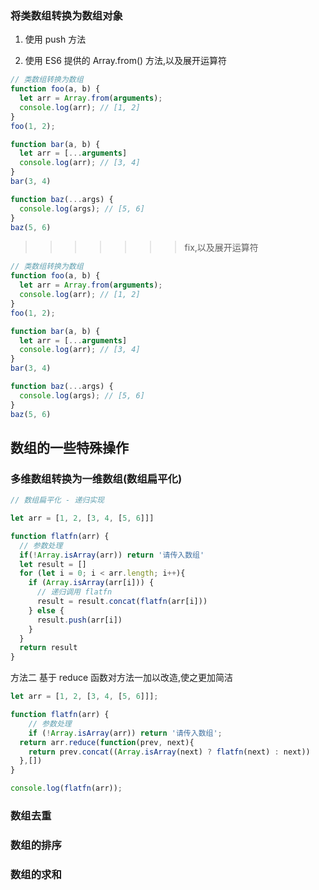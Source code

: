 ### 将类数组转换为数组对象

1. 使用 push 方法

2. 使用 ES6 提供的 Array.from() 方法,以及展开运算符

```js
// 类数组转换为数组
function foo(a, b) {
  let arr = Array.from(arguments);
  console.log(arr); // [1, 2]
}
foo(1, 2);

function bar(a, b) {
  let arr = [...arguments]
  console.log(arr); // [3, 4]
}
bar(3, 4)

function baz(...args) {
  console.log(args); // [5, 6]
}
baz(5, 6)
```

>>>>>>> fix,以及展开运算符

```js
// 类数组转换为数组
function foo(a, b) {
  let arr = Array.from(arguments);
  console.log(arr); // [1, 2]
}
foo(1, 2);

function bar(a, b) {
  let arr = [...arguments]
  console.log(arr); // [3, 4]
}
bar(3, 4)

function baz(...args) {
  console.log(args); // [5, 6]
}
baz(5, 6)
```



## 数组的一些特殊操作


### 多维数组转换为一维数组(数组扁平化)

```js
// 数组扁平化 - 递归实现

let arr = [1, 2, [3, 4, [5, 6]]]

function flatfn(arr) {
  // 参数处理
  if(!Array.isArray(arr)) return '请传入数组'
  let result = []
  for (let i = 0; i < arr.length; i++){
    if (Array.isArray(arr[i])) {
      // 递归调用 flatfn
      result = result.concat(flatfn(arr[i]))
    } else {
      result.push(arr[i])
    }
  }
  return result
}
```

方法二 基于 reduce 函数对方法一加以改造,使之更加简洁
```js
let arr = [1, 2, [3, 4, [5, 6]]];

function flatfn(arr) {
	// 参数处理
	if (!Array.isArray(arr)) return '请传入数组';
  return arr.reduce(function(prev, next){
    return prev.concat((Array.isArray(next) ? flatfn(next) : next))
  },[])
}

console.log(flatfn(arr));
```

### 数组去重

### 数组的排序

### 数组的求和